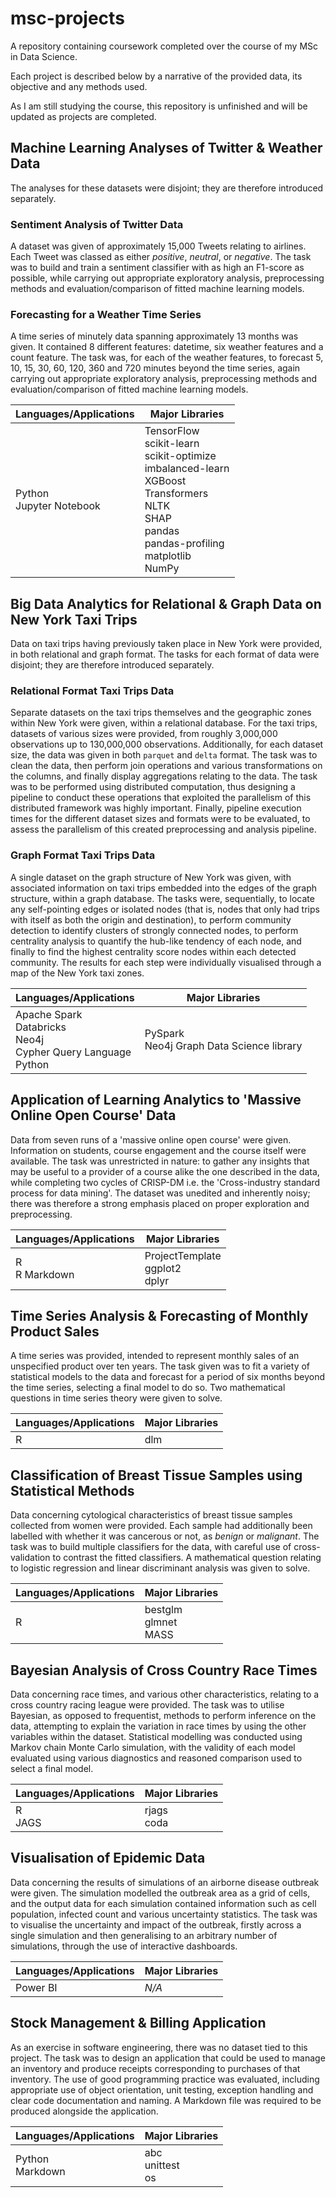 # msc-projects
A repository containing coursework completed over the course of my MSc in Data Science.

Each project is described below by a narrative of the provided data, its objective and any methods used.

As I am still studying the course, this repository is unfinished and will be updated as projects are completed.

## Machine Learning Analyses of Twitter & Weather Data

The analyses for these datasets were disjoint; they are therefore introduced separately.

### Sentiment Analysis of Twitter Data

A dataset was given of approximately 15,000 Tweets relating to airlines. Each Tweet was classed as either _positive_, _neutral_, or _negative_. The task was to build and train a sentiment classifier with as high an F1-score as possible, while carrying out appropriate exploratory analysis, preprocessing methods and evaluation/comparison of fitted machine learning models.

### Forecasting for a Weather Time Series

A time series of minutely data spanning approximately 13 months was given. It contained 8 different features: datetime, six weather features and a count feature. The task was, for each of the weather features, to forecast 5, 10, 15, 30, 60, 120, 360 and 720 minutes beyond the time series, again carrying out appropriate exploratory analysis, preprocessing methods and evaluation/comparison of fitted machine learning models.
  
| **Languages/Applications**   | **Major Libraries**                                                                                                                                                                     |
|------------------------------|-----------------------------------------------------------------------------------------------------------------------------------------------------------------------------------------|
| Python<br/>Jupyter Notebook  | TensorFlow<br/> scikit-learn<br/> scikit-optimize<br/> imbalanced-learn<br/> XGBoost<br/> Transformers<br/> NLTK<br/> SHAP<br/> pandas<br/> pandas-profiling<br/> matplotlib<br/> NumPy |
  
## Big Data Analytics for Relational & Graph Data on New York Taxi Trips

Data on taxi trips having previously taken place in New York were provided, in both relational and graph format. The tasks for each format of data were disjoint; they are therefore introduced separately.

### Relational Format Taxi Trips Data

Separate datasets on the taxi trips themselves and the geographic zones within New York were given, within a relational database. For the taxi trips, datasets of various sizes were provided, from roughly 3,000,000 observations up to 130,000,000 observations. Additionally, for each dataset size, the data was given in both `parquet` and `delta` format. The task was to clean the data, then perform join operations and various transformations on the columns, and finally display aggregations relating to the data. The task was to be performed using distributed computation, thus designing a pipeline to conduct these operations that exploited the parallelism of this distributed framework was highly important. Finally, pipeline execution times for the different dataset sizes and formats were to be evaluated, to assess the parallelism of this created preprocessing and analysis pipeline.

### Graph Format Taxi Trips Data

A single dataset on the graph structure of New York was given, with associated information on taxi trips embedded into the edges of the graph structure, within a graph database. The tasks were, sequentially, to locate any self-pointing edges or isolated nodes (that is, nodes that only had trips with itself as both the origin and destination), to perform community detection to identify clusters of strongly connected nodes, to perform centrality analysis to quantify the hub-like tendency of each node, and finally to find the highest centrality score nodes within each detected community. The results for each step were individually visualised through a map of the New York taxi zones.

| **Languages/Applications**   | **Major Libraries**                                     |
|------------------------------|---------------------------------------------------------|
| Apache Spark<br/>Databricks<br/>Neo4j<br/>Cypher Query Language<br/>Python            | PySpark<br/> Neo4j Graph Data Science library |

## Application of Learning Analytics to 'Massive Online Open Course' Data

Data from seven runs of a 'massive online open course' were given. Information on students, course engagement and the course itself were available. The task was unrestricted in nature: to gather any insights that may be useful to a provider of a course alike the one described in the data, while completing two cycles of CRISP-DM i.e. the 'Cross-industry standard process for data mining'. The dataset was unedited and inherently noisy; there was therefore a strong emphasis placed on proper exploration and preprocessing.

| **Languages/Applications**   | **Major Libraries**                                     |
|------------------------------|---------------------------------------------------------|
| R<br/>R Markdown            | ProjectTemplate<br/> ggplot2<br/> dplyr |

## Time Series Analysis & Forecasting of Monthly Product Sales

A time series was provided, intended to represent monthly sales of an unspecified product over ten years. The task given was to fit a variety of statistical models to the data and forecast for a period of six months beyond the time series, selecting a final model to do so. Two mathematical questions in time series theory were given to solve.

| **Languages/Applications**   | **Major Libraries** |
|------------------------------|---------------------|
| R                            | dlm                 |

## Classification of Breast Tissue Samples using Statistical Methods

Data concerning cytological characteristics of breast tissue samples collected from women were provided. Each sample had additionally been labelled with whether it was cancerous or not, as _benign_ or _malignant_. The task was to build multiple classifiers for the data, with careful use of cross-validation to contrast the fitted classifiers. A mathematical question relating to logistic regression and linear discriminant analysis was given to solve.

| **Languages/Applications** | **Major Libraries**                |
|----------------------------|------------------------------------|
| R                          | bestglm<br/> glmnet<br/> MASS<br/> |

## Bayesian Analysis of Cross Country Race Times

Data concerning race times, and various other characteristics, relating to a cross country racing league were provided. The task was to utilise Bayesian, as opposed to frequentist, methods to perform inference on the data, attempting to explain the variation in race times by using the other variables within the dataset. Statistical modelling was conducted using Markov chain Monte Carlo simulation, with the validity of each model evaluated using various diagnostics and reasoned comparison used to select a final model.

| **Languages/Applications** | **Major Libraries**                |
|----------------------------|------------------------------------|
| R<br/>JAGS                          | rjags<br/>coda|

## Visualisation of Epidemic Data

Data concerning the results of simulations of an airborne disease outbreak were given. The simulation modelled the outbreak area as a grid of cells, and the output data for each simulation contained information such as cell population, infected count and various uncertainty statistics. The task was to visualise the uncertainty and impact of the outbreak, firstly across a single simulation and then generalising to an arbitrary number of simulations, through the use of interactive dashboards.

| **Languages/Applications** | **Major Libraries** |
|----------------------------|---------------------|
| Power BI                   | _N/A_              |

## Stock Management & Billing Application

As an exercise in software engineering, there was no dataset tied to this project. The task was to design an application that could be used to manage an inventory and produce receipts corresponding to purchases of that inventory. The use of good programming practice was evaluated, including appropriate use of object orientation, unit testing, exception handling and clear code documentation and naming. A Markdown file was required to be produced alongside the application.

| **Languages/Applications** | **Major Libraries**       |
|----------------------------|---------------------------|
| Python<br/> Markdown       | abc<br/> unittest<br/> os |
